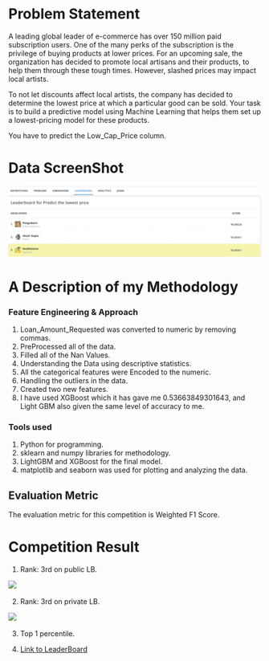 # Problem Statement

A leading global leader of e-commerce has over 150 million paid subscription users. One of the many perks of the subscription is the privilege of buying products at lower prices. For an upcoming sale, the organization has decided to promote local artisans and their products, to help them through these tough times. However, slashed prices may impact local artists.

To not let discounts affect local artists, the company has decided to determine the lowest price at which a particular good can be sold. Your task is to build a predictive model using Machine Learning that helps them set up a lowest-pricing model for these products.

You have to predict the Low_Cap_Price column.




# Data ScreenShot

<img src="Screenshot 2020-08-10 at 10.40.57 AM.png">


# A Description of my Methodology


   ### Feature Engineering & Approach


1. Loan_Amount_Requested was converted to numeric by removing commas.
2. PreProcessed all of the data.
3. Filled all of the Nan Values.
4. Understanding the Data using descriptive statistics.
5. All the categorical features were Encoded to the numeric.
6. Handling the outliers in the data.
7. Created two new features.
8. I have used XGBoost which it has gave me 0.53663849301643, and Light GBM also given the same level of accuracy to me.


### Tools used


1. Python for programming.
2. sklearn and numpy libraries for methodology.
3. LightGBM and XGBoost for the final model.
4. matplotlib and seaborn was used for plotting and analyzing the data.


## Evaluation Metric
The evaluation metric for this competition is Weighted F1 Score.


# Competition Result


1. Rank: 3rd on public LB.

<img src = "Screenshot 2020-06-01 at 12.00.16 AM.png">


2. Rank: 3rd on private LB.

<img src = "Screenshot 2020-06-01 at 8.53.39 AM.png">

3. Top 1 percentile.

4. [Link to LeaderBoard](https://www.hackerearth.com/challenges/competitive/hackerearth-machine-learning-challenge-predict-the-lowest-price/leaderboard/predict-the-lowest-price-8-9ffabe00/)

